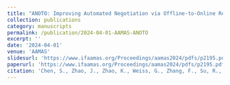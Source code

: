 ```yaml
---
title: "ANOTO: Improving Automated Negotiation via Offline-to-Online Reinforcement Learning"
collection: publications
category: manuscripts
permalink: /publication/2024-04-01-AAMAS-ANOTO
excerpt: ''
date: '2024-04-01'
venue: 'AAMAS'
slidesurl: 'https://www.ifaamas.org/Proceedings/aamas2024/pdfs/p2195.pdf'
paperurl: 'https://www.ifaamas.org/Proceedings/aamas2024/pdfs/p2195.pdf'
citation: 'Chen, S., Zhao, J., Zhao, K., Weiss, G., Zhang, F., Su, R., ... & Lei, K. (2024, May).'
---
```





